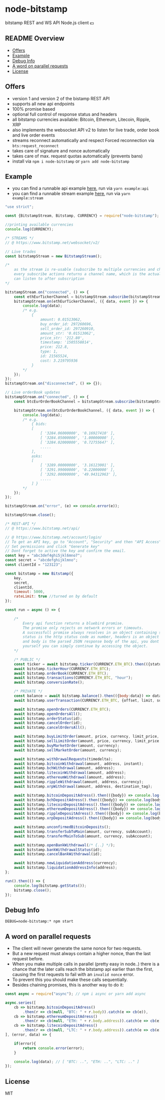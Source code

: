 # node-bitstamp

bitstamp REST and WS API Node.js client :dollar:

## README Overview

* [Offers](#offers)
* [Example](#example)
* [Debug Info](#debug-info)
* [A word on parallel requests](#a-word-on-parallel-requests)
* [License](#license)

## Offers

* version 1 and version 2 of the bistamp REST API
* supports all new api endpoints
* 100% promise based
* optional full control of response status and headers
* all bitstamp currencies available: Bitcoin, Ethereum, Litecoin, Ripple, XRP
* also implements the websocket API v2 to listen for live trade, order book and live order events
* streams reconnect automatically and respect Forced reconnection via `bts:request_reconnect`
* takes care of signature and nonce automatically
* takes care of max. request quotas automatically (prevents bans)
* install via `npm i node-bitstamp` or `yarn add node-bitstamp`

## Example

* you can find a runnable api example [here](example/api.js), run via `yarn example:api`
* you can find a runnable stream example [here](example/stream.js), run via `yarn example:stream`

```javascript
"use strict";

const {BitstampStream, Bitstamp, CURRENCY} = require("node-bitstamp");

//printing available currencies
console.log(CURRENCY);

/* STREAMS */
// @ https://www.bitstamp.net/websocket/v2/

// Live trades
const bitstampStream = new BitstampStream();

/*
    as the stream is re-usable (subscribe to multiple currencies and channel types)
    every subscribe actions returns a channel name, which is the actual event you
    can listen to after subscription
*/

bitstampStream.on("connected", () => {
    const ethEurTickerChannel = bitstampStream.subscribe(bitstampStream.CHANNEL_LIVE_TRADES, CURRENCY.ETH_EUR);
    bitstampStream.on(ethEurTickerChannel, ({ data, event }) => {
        console.log(data);
        /* e.g.
            { 
                amount: 0.01513062,
                buy_order_id: 297260696,
                sell_order_id: 297260910,
                amount_str: '0.01513062',
                price_str: '212.80',
                timestamp: '1505558814',
                price: 212.8,
                type: 1,
                id: 21565524,
                cost: 3.219795936
            }
        */
    });
});
bitstampStream.on("disconnected", () => {});

// Live orderBook updates
bitstampStream.on("connected", () => {
    const btcEurOrderBookChannel = bitstampStream.subscribe(bitstampStream.CHANNEL_ORDER_BOOK, CURRENCY.BTC_EUR);

    bitstampStream.on(btcEurOrderBookChannel, ({ data, event }) => {
        console.log(data);
        /* e.g.
            { bids:
            [ 
                [ '3284.06000000', '0.16927410' ],
                [ '3284.05000000', '1.00000000' ],
                [ '3284.02000000', '0.72755647' ],
                .....
            ],
            asks:
            [ 
                [ '3289.00000000', '3.16123001' ],
                [ '3291.99000000', '0.22000000' ],
                [ '3292.00000000', '49.94312963' ],
                .....
            ] }
        */
    });
});

bitstampStream.on("error", (e) => console.error(e));

bitstampStream.close();

/* REST-API */
// @ https://www.bitstamp.net/api/

// @ https://www.bitstamp.net/account/login/
// To get an API key, go to "Account", "Security" and then "API Access". 
// Set permissions and click "Generate key"
// Dont forget to active the key and confirm the email.
const key = "abc3def4ghi5jkl6mno7";
const secret = "abcdefghijklmno";
const clientId = "123123";

const bitstamp = new Bitstamp({
    key,
    secret,
    clientId,
    timeout: 5000,
    rateLimit: true //turned on by default
});

const run = async () => {

    /*
        Every api function returns a bluebird promise.
        The promise only rejects on network errors or timeouts.
        A successfull promise always resolves in an object containing status, headers and body.
        status is the http status code as number, headers is an object of http response headers
        and body is the parsed JSON response body of the api, you dont need to parse the results
        yourself you can simply continue by accessing the object.
    */

    /* PUBLIC */
    const ticker = await bitstamp.ticker(CURRENCY.ETH_BTC).then(({status, headers, body}) => console.log(body));
    await bitstamp.tickerHour(CURRENCY.ETH_BTC);
    await bitstamp.orderBook(CURRENCY.ETH_BTC);
    await bitstamp.transactions(CURRENCY.ETH_BTC, "hour");
    await bitstamp.conversionRate();

    /* PRIVATE */
    const balance = await bitstamp.balance().then(({body:data}) => data);
    await bitstamp.userTransaction(CURRENCY.ETH_BTC, {offset, limit, sort});

    await bitstamp.openOrders(CURRENCY.ETH_BTC);
    await bitstamp.openOrdersAll();
    await bitstamp.orderStatus(id);
    await bitstamp.cancelOrder(id);
    await bitstamp.cancelOrdersAll();

    await bitstamp.buyLimitOrder(amount, price, currency, limit_price, daily_order);
    await bitstamp.sellLimitOrder(amount, price, currency, limit_price, daily_order);
    await bitstamp.buyMarketOrder(amount, currency);
    await bitstamp.sellMarketOrder(amount, currency);

    await bitstamp.withDrawalRequests(timedelta);
    await bitstamp.bitcoinWithdrawal(amount, address, instant);
    await bitstamp.bchWithdrawal(amount, address);
    await bitstamp.litecoinWithdrawal(amount, address);
    await bitstamp.ethereumWithdrawal(amount, address);
    await bitstamp.rippleWithdrawal(amount, address, currency);
    await bitstamp.xrpWithdrawal(amount, address, destination_tag);

    await bitstamp.bitcoinDepositAdress().then(({body}) => console.log(body));
    await bitstamp.bchDepositAdress().then(({body}) => console.log(body));
    await bitstamp.litecoinDepositAdress().then(({body}) => console.log(body));
    await bitstamp.ethereumDepositAdress().then(({body}) => console.log(body));
    await bitstamp.rippleDepositAdress().then(({body}) => console.log(body));
    await bitstamp.xrpDepositAdress().then(({body}) => console.log(body));

    await bitstamp.unconfirmedBitcoinDeposits();
    await bitstamp.transferSubToMain(amount, currency, subAccount);
    await bitstamp.transferMainToSub(amount, currency, subAccount);

    await bitstamp.openBankWithdrawal(/* {..} */);
    await bitstamp.bankWithdrawalStatus(id);
    await bitstamp.cancelBankWithdrawal(id);

    await bitstamp.newLiquidationAddress(currency);
    await bitstamp.liquidationAddressInfo(address);
};

run().then(() => {
    console.log(bitstamp.getStats());
    bitstamp.close();
});
```

## Debug Info

`DEBUG=node-bitstamp:* npm start`

## A word on parallel requests

* The client will never generate the same nonce for two requests.
* But a new request must always contain a higher nonce, than the last request before.
* When you make multiple calls in parallel (pretty easy in node..) there is a chance
    that the later calls reach the bitstamp api earlier than the first, causing the first
    requests to fail with an `invalid nonce` error.
* To prevent this you should make these calls sequentially.
* Besides chaining promises, this is another way to do it:

```javascript
const async = require("async"); // npm i async or yarn add async

async.series([
    cb => bitstamp.bitcoinDepositAdress()
        .then(r => cb(null, "BTC: " + r.body)).catch(e => cb(e)),
    cb => bitstamp.ethereumDepositAdress()
        .then(r => cb(null, "ETH: " + r.body.address)).catch(e => cb(e)),
    cb => bitstamp.litecoinDepositAdress()
        .then(r => cb(null, "LTC: " + r.body.address)).catch(e => cb(e))
], (error, data) => {

    if(error){
        return console.error(error);
    }

    console.log(data); // [ "BTC: ..", "ETH: ..", "LTC: .." ]
});
```

## License

MIT
